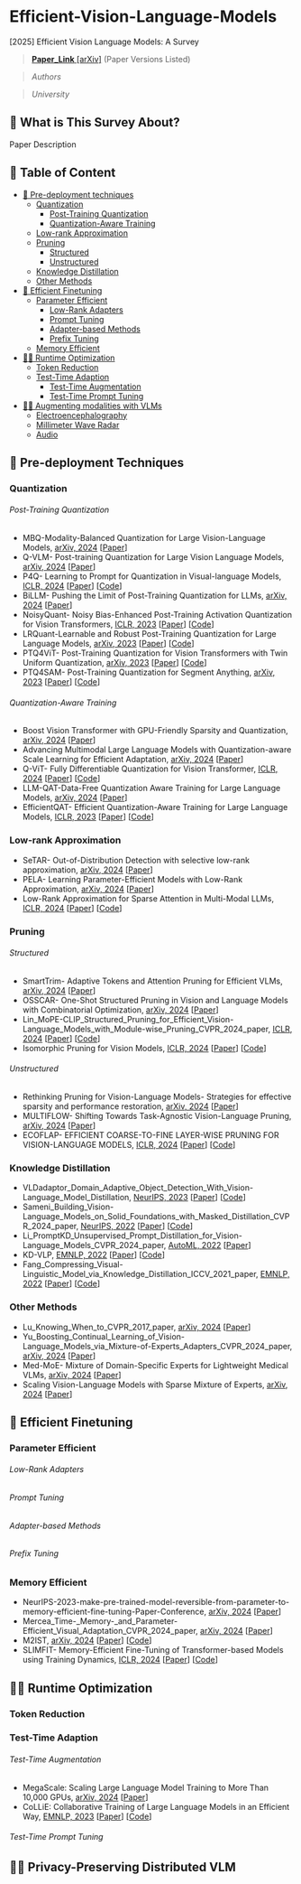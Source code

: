 # Efficient-Vision-Language-Models
[2025] Efficient Vision Language Models: A Survey  

> **[Paper_Link](http://arxiv.org/abs/2312.03863)**[ [arXiv]](http://arxiv.org/abs/2312.03863) (Paper Versions Listed)

> *Authors*

> *University*

## 📌 What is This Survey About?

Paper Description

## 📖 Table of Content
- [🤖 Pre-deployment techniques](#Pre-deployment-techniques) 
  - [Quantization](#Quantization)
      - [Post-Training Quantization](#Post-Training-Quantization)
      - [Quantization-Aware Training](#Quantization-Aware-Training)
  - [Low-rank Approximation](#Low-rank-Approximation)
  - [Pruning](#Pruning)
    - [Structured](#Structured)
    - [Unstructured](#Unstructured)
  - [Knowledge Distillation](#Knowledge-Distillation) 
  - [Other Methods](#Other-Methods)
- [🔢 Efficient Finetuning](#Efficient-Finetuning)
  - [Parameter Efficient](#Parameter-Efficient)
    - [Low-Rank Adapters](#Low-Rank-Adapters)
    - [Prompt Tuning](#Prompt-Tuning)
    - [Adapter-based Methods](#Adapter-based-Methods)
    - [Prefix Tuning](#Prefix-Tuning)
  - [Memory Efficient](#Memory-Efficient)
- [🧑‍💻 Runtime Optimization](#Runtime-Optimization)
    - [Token Reduction](#Token-Reduction)
    - [Test-Time Adaption](#Test-Time-Adaption)
      - [Test-Time Augmentation](#Test-Time-Augmentation)
      - [Test-Time Prompt Tuning](#Test-Time-Prompt-Tuning)
- [🧑‍💻 Augmenting modalities with VLMs](#Augmenting-modalities-with-VLMs)
    - [Electroencephalography](#Electroencephalography)
    - [Millimeter Wave Radar](#Millimeter-Wave-Radar)
    - [Audio](#Audio)


## 🤖 Pre-deployment Techniques
### Quantization
###### Post-Training Quantization
- MBQ-Modality-Balanced Quantization for Large Vision-Language Models, <ins>arXiv, 2024</ins> [[Paper](https://arxiv.org/abs/2405.17849)] 
- Q-VLM- Post-training Quantization for Large Vision Language Models, <ins>arXiv, 2024</ins> [[Paper](https://arxiv.org/abs/2403.01241)] 
- P4Q- Learning to Prompt for Quantization in Visual-language Models, <ins>ICLR, 2024</ins> [[Paper](https://arxiv.org/abs/2308.13137)] [[Code](https://github.com/OpenGVLab/OmniQuant)]
- BiLLM- Pushing the Limit of Post-Training Quantization for LLMs, <ins>arXiv, 2024</ins> [[Paper](https://arxiv.org/abs/2402.11295)]
- NoisyQuant- Noisy Bias-Enhanced Post-Training Activation Quantization for Vision Transformers, <ins>ICLR, 2023</ins> [[Paper](https://openreview.net/forum?id=tcbBPnfwxS)] [[Code](https://github.com/IST-DASLab/gptq)]
- LRQuant-Learnable and Robust Post-Training Quantization for Large Language Models, <ins>arXiv, 2023</ins> [[Paper](https://arxiv.org/abs/2307.13304)] [[Code](https://github.com/jerry-chee/QuIP)]
- PTQ4ViT- Post-Training Quantization for Vision Transformers with Twin Uniform Quantization, <ins>arXiv, 2023</ins> [[Paper](https://arxiv.org/abs/2306.00978)] [[Code](https://github.com/mit-han-lab/llm-awq)]
- PTQ4SAM- Post-Training Quantization for Segment Anything, <ins>arXiv, 2023</ins> [[Paper](https://arxiv.org/abs/2306.02272)] [[Code](https://github.com/xvyaward/owq)]
###### Quantization-Aware Training
- Boost Vision Transformer with GPU-Friendly Sparsity and Quantization, <ins>arXiv, 2024</ins> [[Paper](https://arxiv.org/abs/2405.17849)] 
- Advancing Multimodal Large Language Models with Quantization-aware Scale Learning for Efficient Adaptation, <ins>arXiv, 2024</ins> [[Paper](https://arxiv.org/abs/2403.01241)] 
- Q-ViT- Fully Differentiable Quantization for Vision Transformer, <ins>ICLR, 2024</ins> [[Paper](https://arxiv.org/abs/2308.13137)] [[Code](https://github.com/OpenGVLab/OmniQuant)]
- LLM-QAT-Data-Free Quantization Aware Training for Large Language Models, <ins>arXiv, 2024</ins> [[Paper](https://arxiv.org/abs/2402.11295)]
- EfficientQAT- Efficient Quantization-Aware Training for Large Language Models, <ins>ICLR, 2023</ins> [[Paper](https://openreview.net/forum?id=tcbBPnfwxS)] [[Code](https://github.com/IST-DASLab/gptq)]
### Low-rank Approximation
- SeTAR- Out-of-Distribution Detection with selective low-rank approximation, <ins>arXiv, 2024</ins> [[Paper](https://arxiv.org/abs/2405.17849)] 
- PELA- Learning Parameter-Efficient Models with Low-Rank Approximation, <ins>arXiv, 2024</ins> [[Paper](https://arxiv.org/abs/2403.01241)] 
- Low-Rank Approximation for Sparse Attention in Multi-Modal LLMs, <ins>ICLR, 2024</ins> [[Paper](https://arxiv.org/abs/2308.13137)] [[Code](https://github.com/OpenGVLab/OmniQuant)]
### Pruning
###### Structured
- SmartTrim- Adaptive Tokens and Attention Pruning for Efficient VLMs, <ins>arXiv, 2024</ins> [[Paper](https://arxiv.org/abs/2405.17849)] 
- OSSCAR- One-Shot Structured Pruning in Vision and Language Models with Combinatorial Optimization, <ins>arXiv, 2024</ins> [[Paper](https://arxiv.org/abs/2403.01241)] 
- Lin_MoPE-CLIP_Structured_Pruning_for_Efficient_Vision-Language_Models_with_Module-wise_Pruning_CVPR_2024_paper, <ins>ICLR, 2024</ins> [[Paper](https://arxiv.org/abs/2308.13137)] [[Code](https://github.com/OpenGVLab/OmniQuant)]
- Isomorphic Pruning for Vision Models, <ins>ICLR, 2024</ins> [[Paper](https://arxiv.org/abs/2308.13137)] [[Code](https://github.com/OpenGVLab/OmniQuant)]
###### Unstructured
- Rethinking Pruning for Vision-Language Models- Strategies for effective sparsity and performance restoration, <ins>arXiv, 2024</ins> [[Paper](https://arxiv.org/abs/2405.17849)] 
- MULTIFLOW- Shifting Towards Task-Agnostic Vision-Language Pruning, <ins>arXiv, 2024</ins> [[Paper](https://arxiv.org/abs/2403.01241)] 
- ECOFLAP- EFFICIENT COARSE-TO-FINE LAYER-WISE PRUNING FOR VISION-LANGUAGE MODELS, <ins>ICLR, 2024</ins> [[Paper](https://arxiv.org/abs/2308.13137)] [[Code](https://github.com/OpenGVLab/OmniQuant)]
### Knowledge Distillation
- VLDadaptor_Domain_Adaptive_Object_Detection_With_Vision-Language_Model_Distillation, <ins>NeurIPS, 2023</ins> [[Paper](https://openreview.net/forum?id=bqGK5PyI6-N)] [[Code](https://github.com/rabeehk/compacter)]
- Sameni_Building_Vision-Language_Models_on_Solid_Foundations_with_Masked_Distillation_CVPR_2024_paper, <ins>NeurIPS, 2022</ins> [[Paper](https://openreview.net/forum?id=rBCvMG-JsPd)] [[Code](https://github.com/r-three/t-few)]
- Li_PromptKD_Unsupervised_Prompt_Distillation_for_Vision-Language_Models_CVPR_2024_paper, <ins>AutoML, 2022</ins> [[Paper](https://openreview.net/forum?id=BCGNf-prLg5)]
- KD-VLP, <ins>EMNLP, 2022</ins> [[Paper](https://aclanthology.org/2022.emnlp-main.388/)] [[Code](https://github.com/microsoft/AdaMix)]
- Fang_Compressing_Visual-Linguistic_Model_via_Knowledge_Distillation_ICCV_2021_paper, <ins>EMNLP, 2022</ins> [[Paper](https://aclanthology.org/2022.findings-emnlp.160/)] [[Code](https://github.com/Shwai-He/SparseAdapter)]
### Other Methods
- Lu_Knowing_When_to_CVPR_2017_paper, <ins>arXiv, 2024</ins> [[Paper](https://arxiv.org/html/2408.11049v1)]
- Yu_Boosting_Continual_Learning_of_Vision-Language_Models_via_Mixture-of-Experts_Adapters_CVPR_2024_paper, <ins>arXiv, 2024</ins> [[Paper](https://arxiv.org/abs/2404.00242)]
- Med-MoE- Mixture of Domain-Specific Experts for Lightweight Medical VLMs, <ins>arXiv, 2024</ins> [[Paper](https://arxiv.org/abs/2404.16710)]
- Scaling Vision-Language Models with Sparse Mixture of Experts, <ins>arXiv, 2024</ins> [[Paper](https://github.com/Infini-AI-Lab/TriForce)]

## 🔢 Efficient Finetuning
### Parameter Efficient
###### Low-Rank Adapters
###### Prompt Tuning
###### Adapter-based Methods
###### Prefix Tuning
### Memory Efficient
- NeurIPS-2023-make-pre-trained-model-reversible-from-parameter-to-memory-efficient-fine-tuning-Paper-Conference, <ins>arXiv, 2024</ins> [[Paper](https://arxiv.org/abs/2406.00888)]
- Mercea_Time-_Memory-_and_Parameter-Efficient_Visual_Adaptation_CVPR_2024_paper, <ins>arXiv, 2024</ins> [[Paper](https://arxiv.org/abs/2402.13064)]
- M2IST, <ins>arXiv, 2024</ins> [[Paper](https://arxiv.org/abs/2402.07625)] [[Code](https://huggingface.co/datasets/math-ai/AutoMathText)]
- SLIMFIT- Memory-Efficient Fine-Tuning of Transformer-based Models using Training Dynamics, <ins>ICLR, 2024</ins> [[Paper](https://arxiv.org/abs/2312.15685)] [[Code](https://github.com/hkust-nlp/deita)]

## 🧑‍💻 Runtime Optimization
### Token Reduction
### Test-Time Adaption
###### Test-Time Augmentation
- MegaScale: Scaling Large Language Model Training to More Than 10,000 GPUs, <ins>arXiv, 2024</ins> [[Paper](https://arxiv.org/abs/2402.15627)]
- CoLLiE: Collaborative Training of Large Language Models in an Efficient Way, <ins>EMNLP, 2023</ins> [[Paper](https://arxiv.org/abs/2312.00407)] [[Code](https://github.com/OpenLMLab/collie)]
###### Test-Time Prompt Tuning

## 🧑‍💻 Privacy-Preserving Distributed VLM

 <!-- [^1]: This table was updated Dec 2023. This table will require updates as cool new frameworks are being released frequently and current frameworks continue to mature at an accelerated rate. So please feel free to suggest any important distinguishing features or popular new frameworks-->
